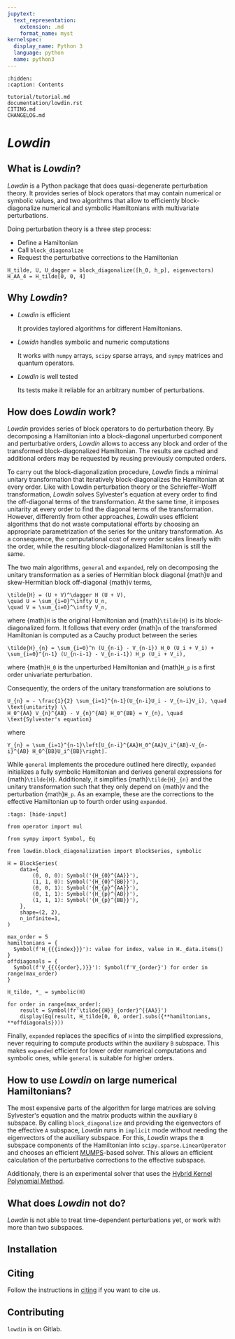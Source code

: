 ```yaml
---
jupytext:
  text_representation:
    extension: .md
    format_name: myst
kernelspec:
  display_name: Python 3
  language: python
  name: python3
---
```

```{toctree}
:hidden:
:caption: Contents

tutorial/tutorial.md
documentation/lowdin.rst
CITING.md
CHANGELOG.md
```

# _Lowdin_

## What is _Lowdin_?

_Lowdin_ is a Python package that does quasi-degenerate perturbation theory.
It provides series of block operators that may contain numerical or symbolic
values, and two algorithms that allow to efficiently block-diagonalize
numerical and symbolic Hamiltonians with multivariate perturbations.


Doing perturbation theory is a three step process:
* Define a Hamiltonian
* Call `block_diagonalize`
* Request the perturbative corrections to the Hamiltonian

```
H_tilde, U, U_dagger = block_diagonalize([h_0, h_p], eigenvectors)
H_AA_4 = H_tilde[0, 0, 4]
```

## Why _Lowdin_?

* _Lowdin_ is efficient

  It provides taylored algorithms for different Hamiltonians.
* _Lowidn_ handles symbolic and numeric computations

  It works with `numpy` arrays, `scipy` sparse arrays, and `sympy` matrices and
  quantum operators.
* _Lowdin_ is well tested

  Its tests make it reliable for an arbitrary number of perturbations.

## How does _Lowdin_ work?

_Lowdin_ provides series of block operators to do perturbation theory.
By decomposing a Hamiltonian into a block-diagonal unperturbed component and
perturbative orders, _Lowdin_ allows to access any block and order of the
transformed block-diagonalized Hamiltonian. The results are cached and
additional orders may be requested by reusing previously computed orders.

To carry out the block-diagonalization procedure, _Lowdin_ finds a minimal
unitary transformation that iteratively block-diagonalizes the Hamiltonian at
every order.
Like with Lowdin perturbation theory or the Schrieffer–Wolff transformation,
_Lowdin_ solves Sylvester's equation at every order to find the off-diagonal
terms of the transformation.
At the same time, it imposes unitarity at every order to find the diagonal
terms of the transformation.
However, differently from other approaches, _Lowdin_ uses efficient algorithms
that do not waste computational efforts by choosing an appropriate
parametrization of the series for the unitary transformation.
As a consequence, the computational cost of every order scales linearly with
the order, while the resulting block-diagonalized Hamiltonian is still the same.

The two main algorithms, `general` and `expanded`, rely on decomposing the
unitary transformation as a series of Hermitian block diagonal {math}`U` and
skew-Hermitian block off-diagonal {math}`V` terms,

```{math}
\tilde{H} = (U + V)^\dagger H (U + V),
\quad U = \sum_{i=0}^\infty U_n,
\quad V = \sum_{i=0}^\infty V_n,
```
where {math}`H` is the original Hamiltonian and {math}`\tilde{H}` is its
block-diagonalized form.
It follows that every order {math}`n` of the transformed Hamiltonian is
computed as a Cauchy product between the series
```{math}
\tilde{H}_{n} = \sum_{i=0}^n (U_{n-i} - V_{n-i}) H_0 (U_i + V_i) +
\sum_{i=0}^{n-1} (U_{n-i-1} - V_{n-i-1}) H_p (U_i + V_i),
```
where {math}`H_0` is the unperturbed Hamiltonian and {math}`H_p` is a first
order univariate perturbation.

Consequently, the orders of the unitary transformation are solutions to
```{math}
U_{n} = - \frac{1}{2} \sum_{i=1}^{n-1}(U_{n-i}U_i - V_{n-i}V_i), \quad \text{unitarity} \\
H_0^{AA} V_{n}^{AB} - V_{n}^{AB} H_0^{BB} = Y_{n}, \quad \text{Sylvester's equation}
```
where
```{math}
Y_{n} = \sum_{i=1}^{n-1}\left[U_{n-i}^{AA}H_0^{AA}V_i^{AB}-V_{n-i}^{AB} H_0^{BB}U_i^{BB}\right].
```

While `general` implements the procedure outlined here directly, `expanded`
initializes a fully symbolic Hamiltonian and derives general expressions
for {math}`\tilde{H}`.
Additionaly, it simplifies {math}`\tilde{H}_{n}` and the unitary transformation
such that they only depend on {math}`V` and the perturbation {math}`H_p`.
As an example, these are the corrections to the effective Hamiltonian up to fourth
order using `expanded`.

```{code-cell} ipython3
:tags: [hide-input]

from operator import mul

from sympy import Symbol, Eq

from lowdin.block_diagonalization import BlockSeries, symbolic

H = BlockSeries(
    data={
        (0, 0, 0): Symbol('{H_{0}^{AA}}'),
        (1, 1, 0): Symbol('{H_{0}^{BB}}'),
        (0, 0, 1): Symbol('{H_{p}^{AA}}'),
        (0, 1, 1): Symbol('{H_{p}^{AB}}'),
        (1, 1, 1): Symbol('{H_{p}^{BB}}'),
    },
    shape=(2, 2),
    n_infinite=1,
)

max_order = 5
hamiltonians = {
  Symbol(f'H_{{{index}}}'): value for index, value in H._data.items()
}
offdiagonals = {
  Symbol(f'V_{{({order},)}}'): Symbol(f'V_{order}') for order in range(max_order)
}

H_tilde, *_ = symbolic(H)

for order in range(max_order):
    result = Symbol(fr'\tilde{{H}}_{order}^{{AA}}')
    display(Eq(result, H_tilde[0, 0, order].subs({**hamiltonians, **offdiagonals})))
```
Finally, `expanded` replaces the specifics of `H` into the simplified expressions,
never requiring to compute products within the auxiliary `B` subspace.
This makes `expanded` efficient for lower order numerical computations and
symbolic ones, while `general` is suitable for higher orders.

##  How to use _Lowdin_ on large numerical Hamiltonians?

The most expensive parts of the algorithm for large matrices are solving
Sylvester's equation and the matrix products within the auxiliary `B` subspace.
By calling `block_diagonalize` and providing the eigenvectors of the effective
`A` subspace, _Lowdin_ runs in `implicit` mode without needing the eigenvectors
of the auxiliary subspace.
For this, _Lowdin_ wraps the `B` subspace components of the Hamiltonian into
``scipy.sparse.LinearOperator`` and chooses an efficient
[MUMPS](https://mumps-solver.org/index.php)-based solver.
This allows an efficient calculation of the perturbative corrections to the
effective subspace.

Additionaly, there is an experimental solver that uses the
[Hybrid Kernel Polynomial Method](https://arxiv.org/abs/1909.09649).


## What does _Lowdin_ not do?

_Lowdin_ is not able to treat time-dependent perturbations yet, or work with
more than two subspaces.

## Installation


## Citing

Follow the instructions in [citing](CITING.md) if you want to cite us.

## Contributing
`lowdin` is on Gitlab.
